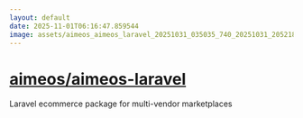 ```yaml
---
layout: default
date: 2025-11-01T06:16:47.859544
image: assets/aimeos_aimeos_laravel_20251031_035035_740_20251031_205218_a1dee1--20251031T215229399--cropped.png
---
```


# [aimeos/aimeos-laravel](https://github.com/aimeos/aimeos-laravel/)

Laravel ecommerce package for multi-vendor marketplaces

